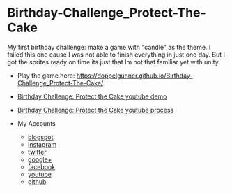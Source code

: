 # Birthday-Challenge_Protect-The-Cake
My first birthday challenge: make a game with "candle" as the theme. I failed this one cause I was not able to finish everything in just one day. But I got the sprites ready on time its just that Im not that familiar yet with unity.

* Play the game here: https://doppelgunner.github.io/Birthday-Challenge_Protect-The-Cake/
* [Birthday Challenge: Protect the Cake youtube demo](https://youtu.be/h0X45Pi88Dg)
* [Birthday Challenge: Protect the Cake youtube process](https://youtu.be/sPje4L87xMg)

* My Accounts 
  * [blogspot](http://doppelgunner.blogspot.com/)
  * [instagram](https://www.instagram.com/doppelgunner/)
  * [twitter](https://twitter.com/doppelgunner)
  * [google+](https://plus.google.com/u/0/111975005561843752356/posts)
  * [facebook](https://www.facebook.com/doppelgunner)
  * [youtube](https://www.youtube.com/channel/UCjd_DY1LawVuZuLteDbVabQ)
  * [github](https://github.com/doppelgunner)

